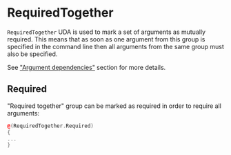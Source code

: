 # RequiredTogether

`RequiredTogether` UDA is used to mark a set of arguments as mutually required. This means that as soon as one argument from
this group is specified in the command line then all arguments from the same group must also be specified.

See ["Argument dependencies"](Argument-dependencies.md#RequiredTogether) section for more details.

## Required

"Required together" group can be marked as required in order to require all arguments:

```C++
@(RequiredTogether.Required)
{
...
}
```
